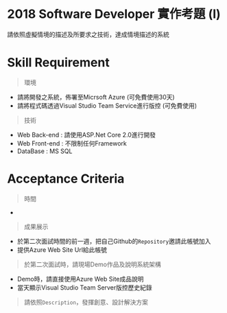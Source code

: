 # 2018 Software Developer 實作考題 (I)
請依照虛擬情境的描述及所要求之技術，達成情境描述的系統






# Skill Requirement
> 環境
- 請將開發之系統，佈署至Micrsoft Azure (可免費使用30天)
- 請將程式碼透過Visual Studio Team Service進行版控 (可免費使用)
> 技術
- Web Back-end : 請使用ASP.Net Core 2.0進行開發
- Web Front-end : 不限制任何Framework
- DataBase : MS SQL

# Acceptance Criteria
> 時間
- 
> 成果展示
- 於第二次面試時間的前一週，把自己Github的`Repository`邀請此帳號加入
- 提供Azure Web Site Url給此帳號

> 於第二次面試時，請現場Demo作品及說明系統架構
- Demo時，請直接使用Azure Web Site成品說明
- 當天顯示Visual Studio Team Server版控歷史紀錄

> 請依照`Description`，發揮創意、設計解決方案


